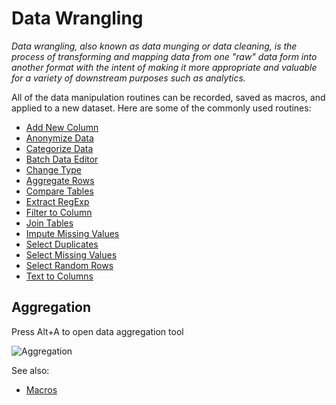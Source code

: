 <!-- TITLE: Data Wrangling -->
<!-- SUBTITLE: -->

# Data Wrangling

_Data wrangling, also known as data munging or data cleaning, is the process of transforming 
and mapping data from one "raw" data form into another format with the intent of making 
it more appropriate and valuable for a variety of downstream purposes such as analytics._

All of the data manipulation routines can be recorded, saved as macros, and applied to 
a new dataset. Here are some of the commonly used routines:

* [Add New Column](add-new-column.md)
* [Anonymize Data](anonymize-data.md)
* [Categorize Data](categorize-data.md)
* [Batch Data Editor](batch-edit.md)
* [Change Type](change-type.md)
* [Aggregate Rows](aggregate-rows.md)
* [Compare Tables](../explore/compare-tables.md)
* [Extract RegExp](extract-regexp.md)
* [Filter to Column](../explore/filter-to-column.md)
* [Join Tables](join-tables.md)
* [Impute Missing Values](missing-values-imputation.md)
* [Select Duplicates](../explore/select-duplicates.md)
* [Select Missing Values](../explore/select-missing-values.md)
* [Select Random Rows](../explore/select-random-rows.md)
* [Text to Columns](text-to-columns.md)

## Aggregation

Press Alt+A to open data aggregation tool

![Aggregation](../uploads/gifs/aggregate.gif "Aggregation")


See also:
  * [Macros](../features/console.md) 
 